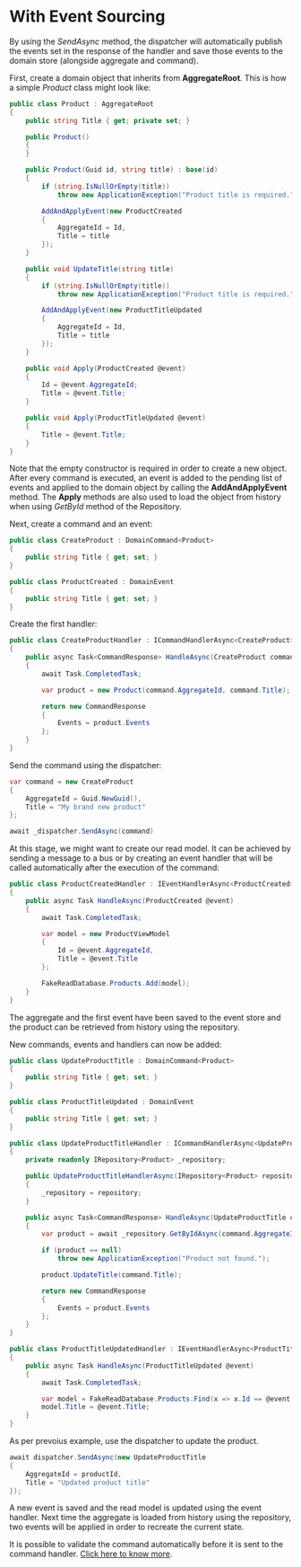 # With Event Sourcing

By using the _SendAsync_ method, the dispatcher will automatically publish the events set in the response of the handler and save those events to the domain store (alongside aggregate and command).

First, create a domain object that inherits from **AggregateRoot**.
This is how a simple _Product_ class might look like:

```C#
public class Product : AggregateRoot
{
    public string Title { get; private set; }

    public Product()
    {            
    }

    public Product(Guid id, string title) : base(id)
    {
        if (string.IsNullOrEmpty(title))
            throw new ApplicationException("Product title is required.");

        AddAndApplyEvent(new ProductCreated
        {
            AggregateId = Id,
            Title = title
        });
    }

    public void UpdateTitle(string title)
    {
        if (string.IsNullOrEmpty(title))
            throw new ApplicationException("Product title is required.");

        AddAndApplyEvent(new ProductTitleUpdated
        {
            AggregateId = Id,
            Title = title
        });
    }

    public void Apply(ProductCreated @event)
    {
        Id = @event.AggregateId;
        Title = @event.Title;
    }

    public void Apply(ProductTitleUpdated @event)
    {
        Title = @event.Title;
    }
}
```

Note that the empty constructor is required in order to create a new object.
After every command is executed, an event is added to the pending list of events and applied to the domain object by calling the **AddAndApplyEvent** method. The **Apply** methods are also used to load the object from history when using _GetById_ method of the Repository.

Next, create a command and an event:

```C#
public class CreateProduct : DomainCommand<Product>
{
    public string Title { get; set; }
}

public class ProductCreated : DomainEvent
{
    public string Title { get; set; }
}
```

Create the first handler:

```C#
public class CreateProductHandler : ICommandHandlerAsync<CreateProduct>
{
    public async Task<CommandResponse> HandleAsync(CreateProduct command)
    {
        await Task.CompletedTask;

        var product = new Product(command.AggregateId, command.Title);

        return new CommandResponse
        {
            Events = product.Events
        };
    }
}
```

Send the command using the dispatcher:

```C#
var command = new CreateProduct
{
    AggregateId = Guid.NewGuid(),
    Title = "My brand new product"
};

await _dispatcher.SendAsync(command)
```

At this stage, we might want to create our read model.
It can be achieved by sending a message to a bus or by creating an event handler that will be called automatically after the execution of the command:

```C#
public class ProductCreatedHandler : IEventHandlerAsync<ProductCreated>
{
    public async Task HandleAsync(ProductCreated @event)
    {
        await Task.CompletedTask;

        var model = new ProductViewModel
        {
            Id = @event.AggregateId,
            Title = @event.Title
        };

        FakeReadDatabase.Products.Add(model);
    }
}
```

The aggregate and the first event have been saved to the event store and the product can be retrieved from history using the repository.

New commands, events and handlers can now be added:

```C#
public class UpdateProductTitle : DomainCommand<Product>
{
    public string Title { get; set; }
}

public class ProductTitleUpdated : DomainEvent
{
    public string Title { get; set; }
}

public class UpdateProductTitleHandler : ICommandHandlerAsync<UpdateProductTitle>
{
    private readonly IRepository<Product> _repository;

    public UpdateProductTitleHandlerAsync(IRepository<Product> repository)
    {
        _repository = repository;
    }

    public async Task<CommandResponse> HandleAsync(UpdateProductTitle command)
    {
        var product = await _repository.GetByIdAsync(command.AggregateId);

        if (product == null)
            throw new ApplicationException("Product not found.");

        product.UpdateTitle(command.Title);

        return new CommandResponse
        {
            Events = product.Events
        };
    }
}

public class ProductTitleUpdatedHandler : IEventHandlerAsync<ProductTitleUpdated>
{
    public async Task HandleAsync(ProductTitleUpdated @event)
    {
        await Task.CompletedTask;

        var model = FakeReadDatabase.Products.Find(x => x.Id == @event.AggregateId);
        model.Title = @event.Title;
    }
}
```

As per prevoius example, use the dispatcher to update the product.

```C#
await dispatcher.SendAsync(new UpdateProductTitle
{
    AggregateId = productId,
    Title = "Updated product title"
});
```

A new event is saved and the read model is updated using the event handler.
Next time the aggregate is loaded from history using the repository, two events will be applied in order to recreate the current state.

It is possible to validate the command automatically before it is sent to the command handler. [Click here to know more](Validation).
